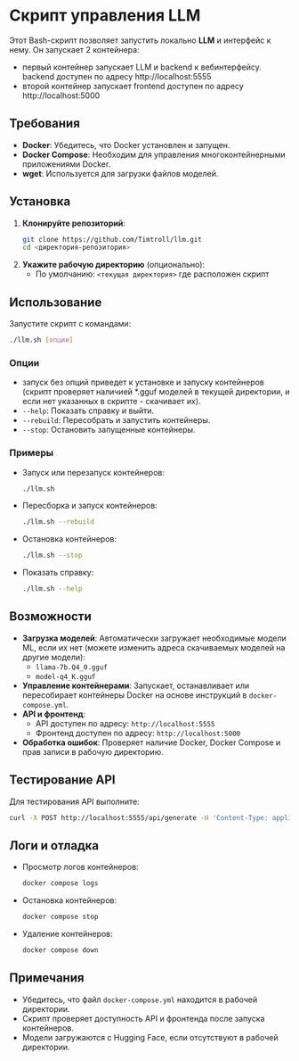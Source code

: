 # Скрипт управления LLM

Этот Bash-скрипт позволяет запустить локально **LLM** и интерфейс к нему. Он запускает 2 контейнера:

- первый контейнер запускает LLM и backend к вебинтерфейсу. backend доступен по адресу http://localhost:5555
- второй контейнер запускает frontend доступен по адресу http://localhost:5000

## Требования
- **Docker**: Убедитесь, что Docker установлен и запущен.
- **Docker Compose**: Необходим для управления многоконтейнерными приложениями Docker.
- **wget**: Используется для загрузки файлов моделей.

## Установка
1. **Клонируйте репозиторий**:
   ```bash
   git clone https://github.com/Timtroll/llm.git
   cd <директория-репозитория>
   ```
2. **Укажите рабочую директорию** (опционально):
   - По умолчанию: `<текущая директория>` где расположен скрипт

## Использование
Запустите скрипт с командами:
```bash
./llm.sh [опции]
```

### Опции
- запуск без опций приведет к установке и запуску контейнеров (скрипт проверяет наличией *.gguf моделей в текущей директории, и если нет указанных в скрипте - скачивает их).
- `--help`: Показать справку и выйти.
- `--rebuild`: Пересобрать и запустить контейнеры.
- `--stop`: Остановить запущенные контейнеры.

### Примеры
- Запуск или перезапуск контейнеров:
  ```bash
  ./llm.sh
  ```
- Пересборка и запуск контейнеров:
  ```bash
  ./llm.sh --rebuild
  ```
- Остановка контейнеров:
  ```bash
  ./llm.sh --stop
  ```
- Показать справку:
  ```bash
  ./llm.sh --help
  ```

## Возможности
- **Загрузка моделей**: Автоматически загружает необходимые модели ML, если их нет (можете изменить адреса скачиваемых моделей на другие модели):
  - `llama-7b.Q4_0.gguf`
  - `model-q4_K.gguf`
- **Управление контейнерами**: Запускает, останавливает или пересобирает контейнеры Docker на основе инструкций в `docker-compose.yml`.
- **API и фронтенд**:
  - API доступен по адресу: `http://localhost:5555`
  - Фронтенд доступен по адресу: `http://localhost:5000`
- **Обработка ошибок**: Проверяет наличие Docker, Docker Compose и прав записи в рабочую директорию.

## Тестирование API
Для тестирования API выполните:
```bash
curl -X POST http://localhost:5555/api/generate -H 'Content-Type: application/json' -d '{"text": "Привет, как дела?"}'
```

## Логи и отладка
- Просмотр логов контейнеров:
  ```bash
  docker compose logs
  ```
- Остановка контейнеров:
  ```bash
  docker compose stop
  ```
- Удаление контейнеров:
  ```bash
  docker compose down
  ```

## Примечания
- Убедитесь, что файл `docker-compose.yml` находится в рабочей директории.
- Скрипт проверяет доступность API и фронтенда после запуска контейнеров.
- Модели загружаются с Hugging Face, если отсутствуют в рабочей директории.